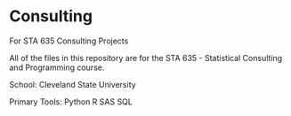 # Consulting
 For STA 635 Consulting Projects
 
 All of the files in this repository are for the STA  635 - Statistical Consulting and Programming course.
 
 School: Cleveland State University
 
 Primary Tools: Python R SAS SQL